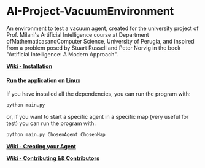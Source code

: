 AI-Project-VacuumEnvironment
============================

An environment to test a vacuum agent, created for the university project of Prof. Milani's Artificial Intelligence course at Department ofMathematicasandComputer Science, University of Perugia, and inspired from a problem posed by Stuart Russell and Peter Norvig in the book "Artificial Intelligence: A Modern Approach". 

[**Wiki - Installation**](https://github.com/sfcoding-school/AI-Project-VacuumEnvironment/wiki/Install-Kivy)

#### Run the application on Linux

If you have installed all the dependencies, you can run the program with:
```bash
python main.py
```
or, if you want to start a specific agent in a specific map (very useful for test) you can run the program with:
```bash
python main.py ChosenAgent ChosenMap
```

[**Wiki - Creating your Agent**](https://github.com/sfcoding-school/AI-Project-VacuumEnvironment/wiki/Creating-your-Agent)

[**Wiki - Contributing && Contributors**](https://github.com/sfcoding-school/AI-Project-VacuumEnvironment/wiki/Contributing-&&-Contributors)

